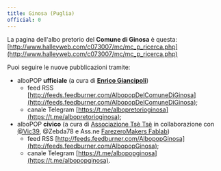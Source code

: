 ```yaml
---
title: Ginosa (Puglia)
official: 0
---
```


La pagina dell'albo pretorio del **Comune di Ginosa** è questa: [http://www.halleyweb.com/c073007/mc/mc_p_ricerca.php](http://www.halleyweb.com/c073007/mc/mc_p_ricerca.php)

Puoi seguire le nuove pubblicazioni tramite:

*  alboPOP **ufficiale** (a cura di [**Enrico Giancipoli**](https://www.facebook.com/egiancipo.li))
   * feed RSS [http://feeds.feedburner.com/AlbopopDelComuneDiGinosa](http://feeds.feedburner.com/AlbopopDelComuneDiGinosa);
   * canale Telegram [https://t.me/albopretorioginosa](https://t.me/albopretorioginosa);
*  alboPOP **civico** (a cura di  [Associazione Tsè Tsè](www.tsetse.altervista.org) in collaborazione con [@Vic39](http://vincentforty.weebly.com/), @Zebda78 e Ass.ne [FarezeroMakers Fablab]((http://www.farezero.org) ))
   * feed RSS [http://feeds.feedburner.com/AlbopopGinosa](http://feeds.feedburner.com/AlbopopGinosa);
   * canale Telegram [https://t.me/albopopginosa](https://t.me/albopopginosa).
